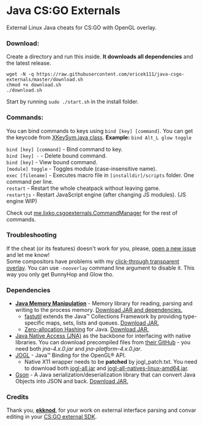 # Java CS:GO Externals
External Linux Java cheats for CS:GO with OpenGL overlay.

### Download:
Create a directory and run this inside. **It downloads all dependencies** and the latest release.
```
wget -N -q https://raw.githubusercontent.com/ericek111/java-csgo-externals/master/download.sh
chmod +x download.sh
./download.sh
```
Start by running `sudo ./start.sh` in the install folder.

### Commands:
You can bind commands to keys using `bind [key] [command]`. You can get the keycode from [XKeySym.java class](src/me/lixko/csgoexternals/util/XKeySym.java).
**Example:** `bind Alt_L glow toggle`

`bind [key] [command]` - Bind command to key.  
`bind [key] -` - Delete bound command.  
`bind [key]` - View bound command.  
`[module] toggle` - Toggles module (case-insensitive name).  
`exec [filename]` - Executes macro file in `[installdir]/scripts` folder. One command per line.  
`restart` - Restart the whole cheatpack without leaving game.  
`restartjs` - Restart JavaScript engine (after changing JS modules). (JS engine WIP)  

Check out [me.lixko.csgoexternals.CommandManager](src/minecraft/me/lixko/csgoexternals/CommandManager.java) for the rest of commands.

### Troubleshooting
If the cheat (or its features) doesn't work for you, please, [open a new issue](https://github.com/ericek111/java-csgo-externals/issues/new) and let me know!  
Some compositors have problems with my [click-through transparent overlay](https://github.com/ericek111/java-csgo-externals/blob/master/native/jogl_patch.txt). You can use `-nooverlay` command line argument to disable it. This way you only get BunnyHop and Glow tho.  

### Dependencies
- [**Java Memory Manipulation**](https://github.com/ericek111/Java-Memory-Manipulation) - Memory library for reading, parsing and writing to the process memory. [Download JAR and dependencies.](https://github.com/ericek111/Java-Memory-Manipulation/releases/tag/2.2)
  - [fastutil](http://fastutil.di.unimi.it/) extends the Java™ Collections Framework by providing type-specific maps, sets, lists and queues. [Download JAR.](http://repo1.maven.org/maven2/it/unimi/dsi/fastutil/7.1.0/fastutil-7.1.0.jar)
  - [Zero-allocation Hashing](https://github.com/OpenHFT/Zero-Allocation-Hashing) for Java. [Download JAR.](http://repo1.maven.org/maven2/net/openhft/zero-allocation-hashing/0.8/zero-allocation-hashing-0.8.jar)
- [Java Native Access (JNA)](https://github.com/java-native-access/jna) as the backbone for interfacing with native libraries. You can download precompiled files from [their GitHub](https://github.com/java-native-access/jna#download) - you need both *jna-4.x.0.jar* and *jna-platform-4.x.0.jar*.
- [JOGL](https://github.com/sgothel/jogl) - Java™ Binding for the OpenGL® API.  
  - Native X11 wrapper needs to be **patched** by jogl_patch.txt. You need to download both [jogl-all.jar](https://github.com/ericek111/java-csgo-externals/releases/download/1.0/jogl-all.jar) and [jogl-all-natives-linux-amd64.jar](https://github.com/ericek111/java-csgo-externals/releases/download/1.0/jogl-all-natives-linux-amd64.jar).
- [Gson](https://github.com/google/gson) - A Java serialization/deserialization library that can convert Java Objects into JSON and back. [Download JAR.](https://repo1.maven.org/maven2/com/google/code/gson/gson/2.8.0/gson-2.8.0.jar)

### Credits
Thank you, [**ekknod**](https://github.com/ekknod), for your work on external interface parsing and convar editing in your [CS:GO external SDK](https://github.com/ekknod).

